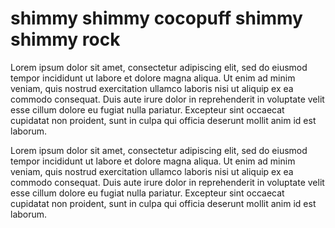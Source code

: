 # shimmy shimmy cocopuff shimmy shimmy rock

Lorem ipsum dolor sit amet, consectetur adipiscing elit, sed
do eiusmod tempor incididunt ut labore et dolore magna aliqua.
Ut enim ad minim veniam, quis nostrud exercitation ullamco
laboris nisi ut aliquip ex ea commodo consequat. Duis aute irure
dolor in reprehenderit in voluptate velit esse cillum dolore eu
fugiat nulla pariatur. Excepteur sint occaecat cupidatat non
proident, sunt in culpa qui officia deserunt mollit anim id est
laborum.

Lorem ipsum dolor sit amet, consectetur adipiscing elit, sed
do eiusmod tempor incididunt ut labore et dolore magna aliqua.
Ut enim ad minim veniam, quis nostrud exercitation ullamco
laboris nisi ut aliquip ex ea commodo consequat. Duis aute irure
dolor in reprehenderit in voluptate velit esse cillum dolore eu
fugiat nulla pariatur. Excepteur sint occaecat cupidatat non
proident, sunt in culpa qui officia deserunt mollit anim id est
laborum.
